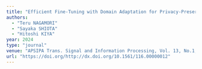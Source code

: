 ```yaml
---
title: "Efficient Fine-Tuning with Domain Adaptation for Privacy-Preserving Vision Transformer"
authors:
  - "Teru NAGAMORI"
  - "Sayaka SHIOTA"
  - "Hitoshi KIYA"
year: 2024
type: "journal"
venue: "APSIPA Trans. Signal and Information Processing, Vol. 13, No.1, e8, 2024-04-08."
url: "https://doi.org/http://dx.doi.org/10.1561/116.00000012"
---
```

